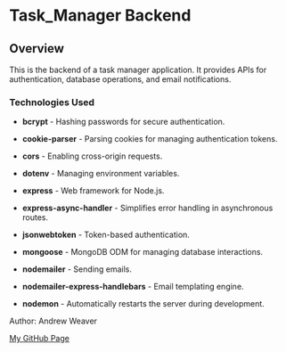 # Task_Manager Backend

## Overview

This is the backend of a task manager application. It provides APIs for authentication, database operations, and email notifications.

### Technologies Used

- **bcrypt** - Hashing passwords for secure authentication.

- **cookie-parser** - Parsing cookies for managing authentication tokens.

- **cors** - Enabling cross-origin requests.

- **dotenv** - Managing environment variables.

- **express** - Web framework for Node.js.

- **express-async-handler** - Simplifies error handling in asynchronous routes.

- **jsonwebtoken** - Token-based authentication.

- **mongoose** - MongoDB ODM for managing database interactions.

- **nodemailer** - Sending emails.

- **nodemailer-express-handlebars** - Email templating engine.

- **nodemon** - Automatically restarts the server during development.

Author: Andrew Weaver

[My GitHub Page](https://github.com/Weaver17)
